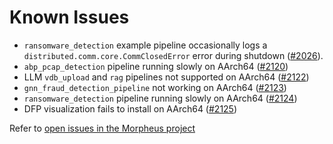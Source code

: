 <!--
SPDX-FileCopyrightText: Copyright (c) 2022-2025, NVIDIA CORPORATION & AFFILIATES. All rights reserved.
SPDX-License-Identifier: Apache-2.0

Licensed under the Apache License, Version 2.0 (the "License");
you may not use this file except in compliance with the License.
You may obtain a copy of the License at

http://www.apache.org/licenses/LICENSE-2.0

Unless required by applicable law or agreed to in writing, software
distributed under the License is distributed on an "AS IS" BASIS,
WITHOUT WARRANTIES OR CONDITIONS OF ANY KIND, either express or implied.
See the License for the specific language governing permissions and
limitations under the License.
-->

# Known Issues

- `ransomware_detection` example pipeline occasionally logs a `distributed.comm.core.CommClosedError` error during shutdown ([#2026](https://github.com/nv-morpheus/Morpheus/issues/2026)).
- `abp_pcap_detection` pipeline running slowly on AArch64 ([#2120](https://github.com/nv-morpheus/Morpheus/issues/2120))
- LLM `vdb_upload` and `rag` pipelines not supported on AArch64 ([#2122](https://github.com/nv-morpheus/Morpheus/issues/2122))
- `gnn_fraud_detection_pipeline` not working on AArch64 ([#2123](https://github.com/nv-morpheus/Morpheus/issues/2123))
- `ransomware_detection` pipeline running slowly on AArch64 ([#2124](https://github.com/nv-morpheus/Morpheus/issues/2124))
- DFP visualization fails to install on AArch64 ([#2125](https://github.com/nv-morpheus/Morpheus/issues/2125))

Refer to [open issues in the Morpheus project](https://github.com/nv-morpheus/Morpheus/issues)
